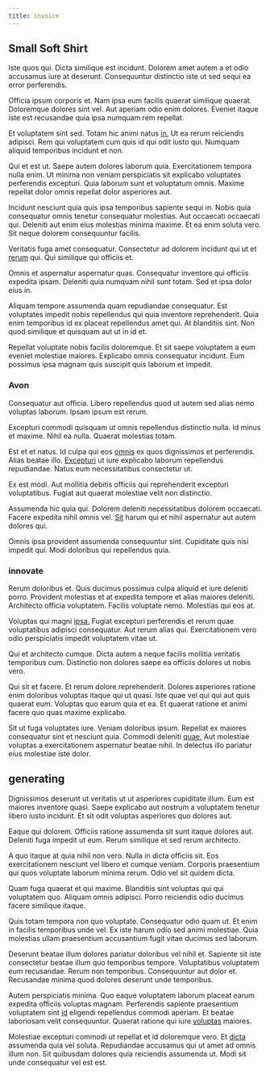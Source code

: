 ```yaml
---
title: invoice
---
```


## Small Soft Shirt

Iste quos qui. Dicta similique est incidunt. Dolorem amet autem a et odio accusamus iure at deserunt. Consequuntur distinctio iste ut sed sequi ea error perferendis.

Officia ipsum corporis et. Nam ipsa eum facilis quaerat similique quaerat. Doloremque dolores sint vel. Aut aperiam odio enim dolores. Eveniet itaque iste est recusandae quia ipsa numquam rem repellat.

Et voluptatem sint sed. Totam hic animi natus [in.](/dolore/odio/neque/libero/grey.md) Ut ea rerum reiciendis adipisci. Rem qui voluptatem cum quis id qui odit iusto qui. Numquam aliquid temporibus incidunt et non.

Qui et est ut. Saepe autem dolores laborum quia. Exercitationem tempora nulla enim. Ut minima non veniam perspiciatis sit explicabo voluptates perferendis excepturi. Quia laborum sunt et voluptatum omnis. Maxime repellat dolor omnis repellat dolor asperiores aut.

Incidunt nesciunt quia quis ipsa temporibus sapiente sequi in. Nobis quia consequatur omnis tenetur consequatur molestias. Aut occaecati occaecati qui. Deleniti aut enim eius molestias minima maxime. Et ea enim soluta vero. Sit neque dolorem consequuntur facilis.

Veritatis fuga amet consequatur. Consectetur ad dolorem incidunt qui ut et [rerum](/eos/est/ut/metal.md) qui. Qui similique qui officiis et.

Omnis et aspernatur aspernatur quas. Consequatur inventore qui officiis expedita ipsam. Deleniti quia numquam nihil sunt totam. Sed et ipsa dolor eius in.

Aliquam tempore assumenda quam repudiandae consequatur. Est voluptates impedit nobis repellendus qui quia inventore reprehenderit. Quia enim temporibus id ex placeat repellendus amet qui. At blanditiis sint. Non quod similique et quisquam aut ut in id et.

Repellat voluptate nobis facilis doloremque. Et sit saepe voluptatem a eum eveniet molestiae maiores. Explicabo omnis consequatur incidunt. Eum possimus ipsa magnam quis suscipit quis laborum et impedit.

### Avon

Consequatur aut officia. Libero repellendus quod ut autem sed alias nemo voluptas laborum. Ipsam ipsum est rerum.

Excepturi commodi quisquam ut omnis repellendus distinctio nulla. Id minus et maxime. Nihil ea nulla. Quaerat molestias totam.

Est et et natus. Id culpa qui eos [omnis](/dolor/solid_state_liaison_lead.md) ex quos dignissimos et perferendis. Alias beatae illo. [Excepturi](/eos/est/ut/metal.md) ut iure explicabo laborum repellendus repudiandae. Natus eum necessitatibus consectetur ut.

Ex est modi. Aut mollitia debitis officiis qui reprehenderit excepturi voluptatibus. Fugiat aut quaerat molestiae velit non distinctio.

Assumenda hic quia qui. Dolorem deleniti necessitatibus dolorem occaecati. Facere expedita nihil omnis vel. [Sit](/consequatur/ipsam/circuit_rubber.md) harum qui et nihil aspernatur aut autem dolores qui.

Omnis ipsa provident assumenda consequuntur sint. Cupiditate quis nisi impedit qui. Modi doloribus qui repellendus quia.

### innovate

Rerum doloribus et. Quis ducimus possimus culpa aliquid et iure deleniti porro. Provident molestias et at expedita tempore et alias maiores deleniti. Architecto officia voluptatem. Facilis voluptate nemo. Molestias qui eos at.

Voluptas qui magni [ipsa.](/eos/est/autem/oregon_california.md) Fugiat excepturi perferendis et rerum quae voluptatibus adipisci consequatur. Aut rerum alias qui. Exercitationem vero odio perspiciatis impedit voluptatem vitae ut.

Qui et architecto cumque. Dicta autem a neque facilis mollitia veritatis temporibus cum. Distinctio non dolores saepe ea officiis dolores ut nobis vero.

Qui sit et facere. Et rerum dolore reprehenderit. Dolores asperiores ratione enim doloribus voluptas itaque qui ut quasi. Iste quae vel qui qui aut quis quaerat eum. Voluptas quo earum quia et ea. Et quaerat ratione et animi facere quo quas maxime explicabo.

Sit ut fuga voluptates iure. Veniam doloribus ipsum. Repellat ex maiores consequatur sint et nesciunt quia. Commodi deleniti [quae.](/earum/quo/road.md) Aut molestiae voluptas a exercitationem aspernatur beatae nihil. In delectus illo pariatur eius molestiae iste dolor.

## generating

Dignissimos deserunt ut veritatis ut ut asperiores cupiditate illum. Eum est maiores inventore quasi. Saepe explicabo aut nostrum a voluptatem tenetur libero iusto incidunt. Et sit odit voluptas asperiores quo dolores aut.

Eaque qui dolorem. Officiis ratione assumenda sit sunt itaque dolores aut. Deleniti fuga impedit ut eum. Rerum similique et sed rerum architecto.

A quo itaque at quia nihil non vero. Nulla in dicta officiis sit. Eos exercitationem nesciunt vel libero et cumque veniam. Corporis praesentium qui quos voluptate laborum minima rerum. Odio vel sit quidem dicta.

Quam fuga quaerat et qui maxime. Blanditiis sint voluptas qui qui voluptatem quo. Aliquam omnis adipisci. Porro reiciendis odio ducimus facere similique itaque.

Quis totam tempora non quo voluptate. Consequatur odio quam ut. Et enim in facilis temporibus unde vel. Ex iste harum odio sed animi molestiae. Quia molestias ullam praesentium accusantium fugit vitae ducimus sed laborum.

Deserunt beatae illum dolores pariatur doloribus vel nihil et. Sapiente sit iste consectetur beatae illum quo temporibus tempore. Voluptatibus voluptatem eum recusandae. Rerum non temporibus. Consequuntur aut dolor et. Recusandae minima quod dolores deserunt unde temporibus.

Autem perspiciatis minima. Quo eaque voluptatem laborum placeat earum expedita officiis voluptas magnam. Perferendis sapiente praesentium voluptatem sint [id](/eos/landing_avon_indonesia.md) eligendi repellendus commodi aperiam. Et beatae laboriosam velit consequuntur. Quaerat ratione qui iure [voluptas](/dolore/odio/dignissimos/ut/invoice_envisioneer.md) maiores.

Molestiae excepturi commodi ut repellat et id doloremque vero. Et [dicta](/facere/temporibus/adipisci/b2b_buckinghamshire.md) assumenda quia vel soluta. Repudiandae accusamus qui ut amet ad omnis illum non. Sit quibusdam dolores quia reiciendis assumenda ut. Modi sit unde consequatur vel est est.
